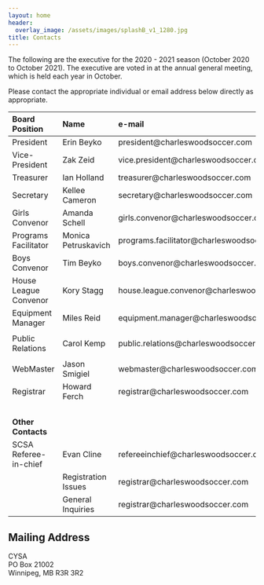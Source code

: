 ```yaml
---
layout: home
header:
  overlay_image: /assets/images/splashB_v1_1280.jpg
title: Contacts
---
```

The following are the executive for the 2020 - 2021 season  (October 2020 to October 2021).
The executive are voted in at the annual general meeting, which is held each year in October.

Please contact the appropriate individual or email address below directly as appropriate. 
  
  
<table style="width: 100%;">
<thead>
<tr align="left"><th><span style="font-size: medium;">Board Position</span></th><th><span style="font-size: medium;">Name</span></th><th><span style="font-size: medium;">e-mail</span></th></tr>
</thead>
<tbody>
<tr>
<td><span style="font-size: medium;">President</span></td>
<td><span style="font-size: medium;">Erin Beyko</span></td>
<td><span style="font-size: medium;"><span>president@charleswoodsoccer.com</span><br /></span></td>
</tr>
<tr>
<td><span style="font-size: medium;">Vice-President</span></td>
<td><span style="font-size: medium;">Zak Zeid</span></td>
<td><span style="font-size: medium;">vice.president@charleswoodsoccer.com</span></td>
</tr>
<tr>
<td><span style="font-size: medium;">Treasurer</span></td>
<td><span style="font-size: medium;">Ian Holland</span></td>
<td><span style="font-size: medium;">treasurer@charleswoodsoccer.com</span></td>
</tr>
<tr>
<td><span style="font-size: medium;">Secretary</span></td>
<td><span style="font-size: medium;">Kellee Cameron</span></td>
<td><span style="font-size: medium;">secretary@charleswoodsoccer.com</span></td>
</tr>
<tr>
<td><span style="font-size: medium;">Girls Convenor</span></td>
<td><span style="font-size: medium;">Amanda Schell</span></td>
<td><span style="font-size: medium;">girls.convenor@charleswoodsoccer.com</span></td>
</tr>
<tr>
<td><span style="font-size: medium;">Programs Facilitator</span></td>
<td><span style="font-size: medium;">Monica Petruskavich</span></td>
<td><span style="font-size: medium;">programs.facilitator@charleswoodsoccer.com</span></td>
</tr>
<tr>
<td><span style="font-size: medium;">Boys Convenor</span></td>
<td><span style="font-size: medium;">Tim Beyko</span></td>
<td><span style="font-size: medium;">boys.convenor@charleswoodsoccer.com</span></td>
</tr>
<tr>
<td><span style="font-size: medium;">House League Convenor</span></td>
<td><span style="font-size: medium;">Kory Stagg</span></td>
<td><span style="font-size: medium;">house.league.convenor@charleswoodsoccer.com</span></td>
</tr>
<tr>
<td><span style="font-size: medium;">Equipment Manager</span></td>
<td><span style="font-size: medium;">Miles Reid</span></td>
<td><span style="font-size: medium;">equipment.manager@charleswoodsoccer.com</span></td>
</tr>
<tr>
<td><span style="font-size: medium;">Public Relations</span></td>
<td><span style="font-size: medium;">Carol Kemp</span></td>
<td>
<p><span style="font-size: medium;">public.relations@charleswoodsoccer.com</span></p>
</td>
</tr>
<tr>
<td><span style="font-size: medium;">WebMaster</span></td>
<td><span style="font-size: medium;">Jason Smigiel</span></td>
<td><span style="font-size: medium;">webmaster@charleswoodsoccer.com</span></td>
</tr>
<tr>
<td><span style="font-size: medium;">Registrar</span></td>
<td><span style="font-size: medium;">Howard Ferch</span></td>
<td><span style="font-size: medium;">registrar@charleswoodsoccer.com</span></td>
</tr>
<tr>
<td><span style="font-size: medium;">&nbsp;</span></td>
<td><span style="font-size: medium;">&nbsp;</span></td>
<td><span style="font-size: medium;">&nbsp;</span></td>
</tr>
<tr>
<td><span style="font-size: medium;"><strong>Other Contacts</strong></span></td>
<td><span style="font-size: medium;">&nbsp;</span></td>
<td><span style="font-size: medium;">&nbsp;</span></td>
</tr>
<tr>
<td><span style="font-size: medium;">SCSA Referee-in-chief</span></td>
<td><span style="font-size: medium;">Evan Cline</span></td>
<td><span style="font-size: medium;">refereeinchief@charleswoodsoccer.com</span></td>
</tr>
<tr>
<td><span style="font-size: medium;">&nbsp;</span></td>
<td><span style="font-size: medium;">Registration Issues</span></td>
<td><span style="font-size: medium;">registrar@charleswoodsoccer.com</span></td>
</tr>
<tr>
<td><span style="font-size: medium;">&nbsp;</span></td>
<td><span style="font-size: medium;">General Inquiries</span></td>
<td><span style="font-size: medium;">registrar@charleswoodsoccer.com</span></td>
</tr>
</tbody>
</table>

## Mailing Address
CYSA  
PO Box 21002  
Winnipeg, MB R3R 3R2  
